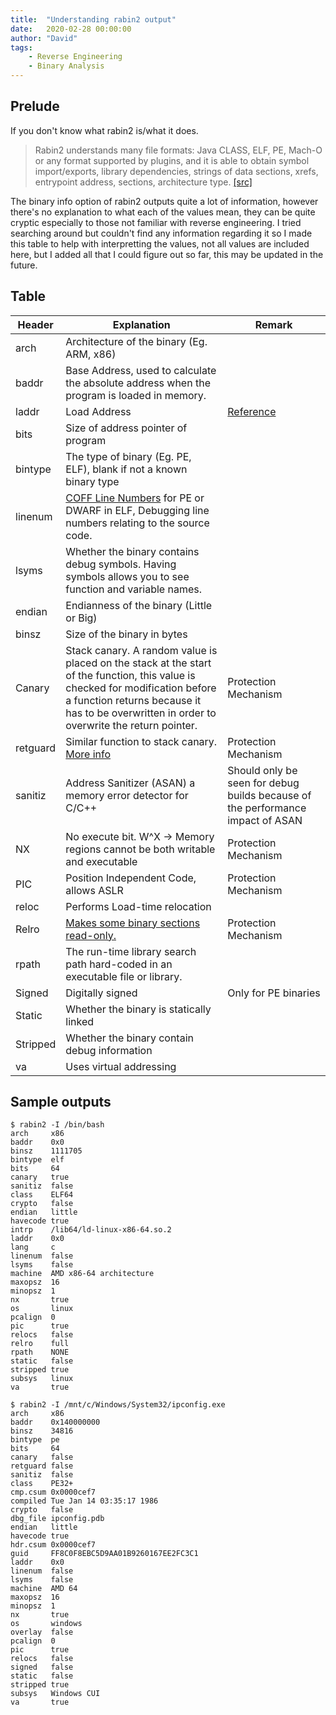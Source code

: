 ```yaml
---
title:  "Understanding rabin2 output"
date:   2020-02-28 00:00:00
author: "David"
tags:
    - Reverse Engineering
    - Binary Analysis
---
```


## Prelude
If you don't know what rabin2 is/what it does.
> Rabin2 understands many file formats: Java CLASS, ELF, PE, Mach-O or any format supported by plugins, and it is able to obtain symbol import/exports, library dependencies, strings of data sections, xrefs, entrypoint address, sections, architecture type. [[src]](https://radare.gitbooks.io/radare2book/tools/rabin2/intro.html)

The binary info option of rabin2 outputs quite a lot of information, however there's no explanation to what each of the values mean, they can be quite cryptic especially to those not familiar with reverse engineering. I tried searching around but couldn't find any information regarding it so I made this table to help with interpretting the values, not all values are included here, but I added all that I could figure out so far, this may be updated in the future.

## Table

| Header | Explanation | Remark |
|---|---|---|
| arch | Architecture of the binary (Eg. ARM, x86) | |
| baddr | Base Address, used to calculate the absolute address when the program is loaded in memory. | |
| laddr | Load Address | [Reference](https://reverseengineering.stackexchange.com/a/19783) |
| bits | Size of address pointer of program | |
| bintype | The type of binary (Eg. PE, ELF), blank if not a known binary type | |
| linenum | [COFF Line Numbers](https://docs.microsoft.com/en-us/windows/win32/debug/pe-format#coff-line-numbers-deprecated) for PE or DWARF in ELF, Debugging line numbers relating to the source code. | |
| lsyms | Whether the binary contains debug symbols. Having symbols allows you to see function and variable names. | |
| endian | Endianness of the binary (Little or Big) | |
| binsz | Size of the binary in bytes | |
| Canary | Stack canary. A random value is placed on the stack at the start of the function, this value is checked for modification before a function returns because it has to be overwritten in order to overwrite the return pointer. | Protection Mechanism |
| retguard | Similar function to stack canary. [More info](https://isopenbsdsecu.re/mitigations/retguard/) | Protection Mechanism |
| sanitiz | Address Sanitizer (ASAN) a memory error detector for C/C++ | Should only be seen for debug builds because of the performance impact of ASAN |
| NX | No execute bit. W^X -> Memory regions cannot be both writable and executable | Protection Mechanism |
| PIC | Position Independent Code, allows ASLR | Protection Mechanism |
| reloc | Performs Load-time relocation | |
| Relro | [Makes some binary sections read-only.](https://ctf101.org/binary-exploitation/relocation-read-only/) | Protection Mechanism |
| rpath | The run-time library search path hard-coded in an executable file or library. | |
| Signed | Digitally signed | Only for PE binaries |
| Static | Whether the binary is statically linked | |
| Stripped | Whether the binary contain debug information | |
| va | Uses virtual addressing | |

## Sample outputs

```
$ rabin2 -I /bin/bash
arch     x86
baddr    0x0
binsz    1111705
bintype  elf
bits     64
canary   true
sanitiz  false
class    ELF64
crypto   false
endian   little
havecode true
intrp    /lib64/ld-linux-x86-64.so.2
laddr    0x0
lang     c
linenum  false
lsyms    false
machine  AMD x86-64 architecture
maxopsz  16
minopsz  1
nx       true
os       linux
pcalign  0
pic      true
relocs   false
relro    full
rpath    NONE
static   false
stripped true
subsys   linux
va       true
```

```
$ rabin2 -I /mnt/c/Windows/System32/ipconfig.exe
arch     x86
baddr    0x140000000
binsz    34816
bintype  pe
bits     64
canary   false
retguard false
sanitiz  false
class    PE32+
cmp.csum 0x0000cef7
compiled Tue Jan 14 03:35:17 1986
crypto   false
dbg_file ipconfig.pdb
endian   little
havecode true
hdr.csum 0x0000cef7
guid     FF8C0F8EBC5D9AA01B9260167EE2FC3C1
laddr    0x0
linenum  false
lsyms    false
machine  AMD 64
maxopsz  16
minopsz  1
nx       true
os       windows
overlay  false
pcalign  0
pic      true
relocs   false
signed   false
static   false
stripped true
subsys   Windows CUI
va       true
```
